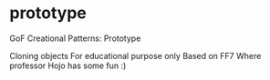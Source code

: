 # prototype
GoF Creational Patterns: Prototype

Cloning objects
For educational purpose only
Based on FF7 Where professor Hojo has some fun :) 
